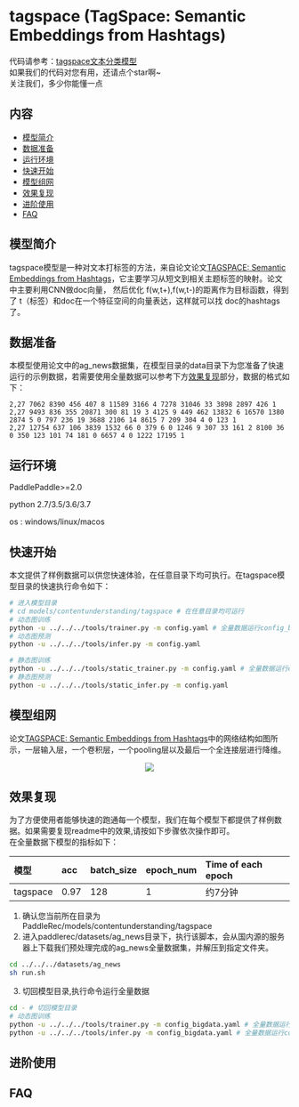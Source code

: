 # tagspace (TagSpace: Semantic Embeddings from Hashtags)

代码请参考：[tagspace文本分类模型](https://github.com/PaddlePaddle/PaddleRec/tree/master/models/contentunderstanding/tagspace)  
如果我们的代码对您有用，还请点个star啊~  
关注我们，多少你能懂一点  

## 内容

- [模型简介](#模型简介)
- [数据准备](#数据准备)
- [运行环境](#运行环境)
- [快速开始](#快速开始)
- [模型组网](#模型组网)
- [效果复现](#效果复现)
- [进阶使用](#进阶使用)
- [FAQ](#FAQ)


## 模型简介
tagspace模型是一种对文本打标签的方法，来自论文论文[TAGSPACE: Semantic Embeddings from Hashtags](http://citeseerx.ist.psu.edu/viewdoc/download?doi=10.1.1.668.2094&rep=rep1&type=pdf)，它主要学习从短文到相关主题标签的映射。论文中主要利用CNN做doc向量， 然后优化 f(w,t+),f(w,t-)的距离作为目标函数，得到了 t（标签）和doc在一个特征空间的向量表达，这样就可以找 doc的hashtags了。  

## 数据准备
本模型使用论文中的ag_news数据集，在模型目录的data目录下为您准备了快速运行的示例数据，若需要使用全量数据可以参考下方[效果复现](#效果复现)部分，数据的格式如下：  
```
2,27 7062 8390 456 407 8 11589 3166 4 7278 31046 33 3898 2897 426 1
2,27 9493 836 355 20871 300 81 19 3 4125 9 449 462 13832 6 16570 1380 2874 5 0 797 236 19 3688 2106 14 8615 7 209 304 4 0 123 1
2,27 12754 637 106 3839 1532 66 0 379 6 0 1246 9 307 33 161 2 8100 36 0 350 123 101 74 181 0 6657 4 0 1222 17195 1
```

## 运行环境
PaddlePaddle>=2.0

python 2.7/3.5/3.6/3.7

os : windows/linux/macos 


## 快速开始
本文提供了样例数据可以供您快速体验，在任意目录下均可执行。在tagspace模型目录的快速执行命令如下： 
```bash
# 进入模型目录
# cd models/contentunderstanding/tagspace # 在任意目录均可运行
# 动态图训练
python -u ../../../tools/trainer.py -m config.yaml # 全量数据运行config_bigdata.yaml 
# 动态图预测
python -u ../../../tools/infer.py -m config.yaml 

# 静态图训练
python -u ../../../tools/static_trainer.py -m config.yaml # 全量数据运行config_bigdata.yaml 
# 静态图预测
python -u ../../../tools/static_infer.py -m config.yaml 
``` 

## 模型组网
论文[TAGSPACE: Semantic Embeddings from Hashtags](http://citeseerx.ist.psu.edu/viewdoc/download?doi=10.1.1.668.2094&rep=rep1&type=pdf)中的网络结构如图所示，一层输入层，一个卷积层，一个pooling层以及最后一个全连接层进行降维。
<p align="center">
<img align="center" src="../../../doc/imgs/tagspace.png">
<p>


## 效果复现
为了方便使用者能够快速的跑通每一个模型，我们在每个模型下都提供了样例数据。如果需要复现readme中的效果,请按如下步骤依次操作即可。  
在全量数据下模型的指标如下：  

| 模型 | acc | batch_size | epoch_num| Time of each epoch |
| :------| :------ | :------ | :------| :------ | 
| tagspace | 0.97 | 128 | 1 | 约7分钟 |

1. 确认您当前所在目录为PaddleRec/models/contentunderstanding/tagspace  
2. 进入paddlerec/datasets/ag_news目录下，执行该脚本，会从国内源的服务器上下载我们预处理完成的ag_news全量数据集，并解压到指定文件夹。
``` bash
cd ../../../datasets/ag_news
sh run.sh
```
3. 切回模型目录,执行命令运行全量数据
```bash
cd - # 切回模型目录
# 动态图训练
python -u ../../../tools/trainer.py -m config_bigdata.yaml # 全量数据运行config_bigdata.yaml 
python -u ../../../tools/infer.py -m config_bigdata.yaml # 全量数据运行config_bigdata.yaml 
```


## 进阶使用
  
## FAQ
